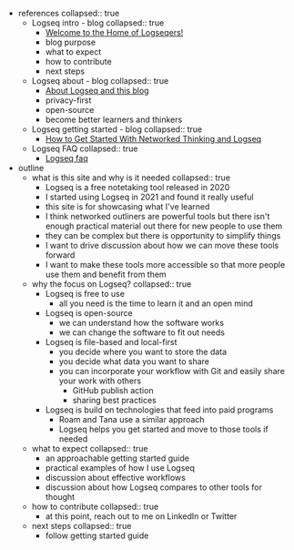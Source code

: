- references
  collapsed:: true
	- Logseq intro - blog
	  collapsed:: true
		- [Welcome to the Home of Logseqers!](https://blog.logseq.com/welcome/)
		- blog purpose
		- what to expect
		- how to contribute
		- next steps
	- Logseq about - blog
	  collapsed:: true
		- [About Logseq and this blog](https://blog.logseq.com/about/)
		- privacy-first
		- open-source
		- become better learners and thinkers
	- Logseq getting started - blog
	  collapsed:: true
		- [How to Get Started With Networked Thinking and Logseq](https://blog.logseq.com/how-to-get-started-with-networked-thinking-and-logseq/)
	- Logseq FAQ
	  collapsed:: true
		- [Logseq faq](https://docs.logseq.com/#/page/faq)
- outline
	- what is this site and why is it needed
	  collapsed:: true
		- Logseq is a free notetaking tool released in 2020
		- I started using Logseq in 2021 and found it really useful
		- this site is for showcasing what I've learned
		- I think networked outliners are powerful tools but there isn't enough practical material out there for new people to use them
		- they can be complex but there is opportunity to simplify things
		- I want to drive discussion about how we can move these tools forward
		- I want to make these tools more accessible so that more people use them and benefit from them
	- why the focus on Logseq?
	  collapsed:: true
		- Logseq is free to use
			- all you need is the time to learn it and an open mind
		- Logseq is open-source
			- we can understand how the software works
			- we can change the software to fit out needs
		- Logseq is file-based and local-first
			- you decide where you want to store the data
			- you decide what data you want to share
			- you can incorporate your workflow with Git and easily share your work with others
				- GitHub publish action
				- sharing best practices
		- Logseq is build on technologies that feed into paid programs
			- Roam and Tana use a similar approach
			- Logseq helps you get started and move to those tools if needed
	- what to expect
	  collapsed:: true
		- an approachable getting started guide
		- practical examples of how I use Logseq
		- discussion about effective workflows
		- discussion about how Logseq compares to other tools for thought
	- how to contribute
	  collapsed:: true
		- at this point, reach out to me on LinkedIn or Twitter
	- next steps
	  collapsed:: true
		- follow getting started guide